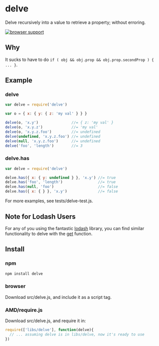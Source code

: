 # delve
Delve recursively into a value to retrieve a property; without erroring.

[![browser support](https://ci.testling.com/hughfdjackson/delve.png)](http://ci.testling.com/hughfdjackson/delve)

## Why
It sucks to have to do `if ( obj && obj.prop && obj.prop.secondProp ) { ... }`.

## Example

### delve

```javascript
var delve = require('delve')

var o = { x: { y: { z: 'my val' } } }

delve(o, 'x.y')               //= { z: 'my val' }
delve(o, 'x.y.z')             //= 'my val'
delve(o, 'x.y.z.foo')         //= undefined
delve(undefined, 'x.y.z.foo') //= undefined
delve(null, 'x.y.z.foo')      //= undefined
delve('foo', 'length')        //= 3
```
### delve.has

```javascript
var delve = require('delve')

delve.has({ x: { y: undefined } }, 'x.y') //= true
delve.has('foo', 'length')                //= true
delve.has(null, 'foo')                    //= false
delve.has({ x: { } }, 'x.y')              //= false
```

For more examples, see tests/delve-test.js.


## Note for Lodash Users 

For any of you using the fantastic [lodash](https://lodash.com/) library, you can find similar functionality to delve with the [get](https://lodash.com/docs#get) function. 

## Install

### npm

```bash
npm install delve
```

### browser

Download src/delve.js, and include it as a script tag.

### AMD/require.js

Download src/delve.js, and require it in:

```javascript
require(['libs/delve'], function(delve){
  // ... assuming delve is in libs/delve, now it's ready to use
})
```

